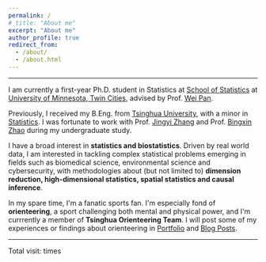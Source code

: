 ```yaml
---
permalink: /
# title: "About me"
excerpt: "About me"
author_profile: true
redirect_from: 
  - /about/
  - /about.html
---
```


-----
I am currently a first-year Ph.D. student in Statistics at [School of Statistics](https://cla.umn.edu/statistics) at [University of Minnesota, Twin Cities](https://twin-cities.umn.edu/), advised by Prof. [Wei Pan](http://www.biostat.umn.edu/~weip/). 

Previously, I received my B.Eng. from [Tsinghua University](https://www.tsinghua.edu.cn/en/), with a minor in [Statistics](http://www.stat.tsinghua.edu.cn/en/page/rcpy/bkpy/). I was fortunate to work with Prof. [Jingyi Zhang](http://www.stat.tsinghua.edu.cn/en/teambuilder/faculty/jingyi-zhang/) and Prof. [Bingxin Zhao](https://www.bingxinzhao.com/) during my undergraduate study.

I have a broad interest in **statistics and biostatistics**. Driven by real world data, I am interested in tackling complex statistical problems emerging in fields such as biomedical science, environmental science and cybersecurity, with methodologies about (but not limited to) **dimension reduction, high-dimensional statistics, spatial statistics and causal inference**. 

In my spare time, I'm a fanatic sports fan. I'm especially fond of **orienteering**, a sport challenging both mental and physical power, and I'm currrently a member of **Tsinghua Orienteering Team**. I will post some of my experiences or findings about orienteering in [Portfolio](https://mariana2000.github.io/portfolio/) and [Blog Posts](https://mariana2000.github.io/year-archive/).

------------------

<script async src="//busuanzi.ibruce.info/busuanzi/2.3/busuanzi.pure.mini.js"></script>
<span id="busuanzi_container_site_pv">Total visit: <span id="busuanzi_value_site_pv"></span> times</span>
